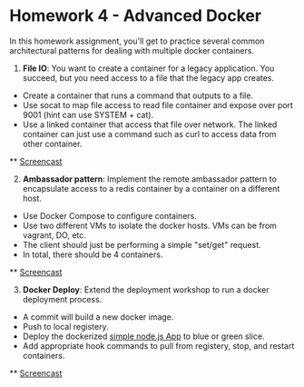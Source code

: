 # Homework 4 - Advanced Docker

In this homework assignment, you'll get to practice several common architectural patterns for dealing with multiple docker containers.

1) **File IO**: You want to create a container for a legacy application. You succeed, but you need access to a file that the legacy app creates.

* Create a container that runs a command that outputs to a file.
* Use socat to map file access to read file container and expose over port 9001 (hint can use SYSTEM + cat).
* Use a linked container that access that file over network. The linked container can just use a command such as curl to access data from other container.

** [Screencast](https://github.com/shanil-puri/CSC-DevOps-hw4/blob/master/FileIo.mov)

2) **Ambassador pattern**: Implement the remote ambassador pattern to encapsulate access to a redis container by a container on a different host.

* Use Docker Compose to configure containers.
* Use two different VMs to isolate the docker hosts. VMs can be from vagrant, DO, etc.
* The client should just be performing a simple "set/get" request.
* In total, there should be 4 containers.

** [Screencast](https://github.com/shanil-puri/CSC-DevOps-hw4/blob/master/Redis.mov)

3) **Docker Deploy**: Extend the deployment workshop to run a docker deployment process.

* A commit will build a new docker image.
* Push to local registery.
* Deploy the dockerized [simple node.js App](https://github.com/CSC-DevOps/App) to blue or green slice.
* Add appropriate hook commands to pull from registery, stop, and restart containers.

** [Screencast](https://github.com/shanil-puri/CSC-DevOps-hw4/blob/master/docker_deploy.mov)
